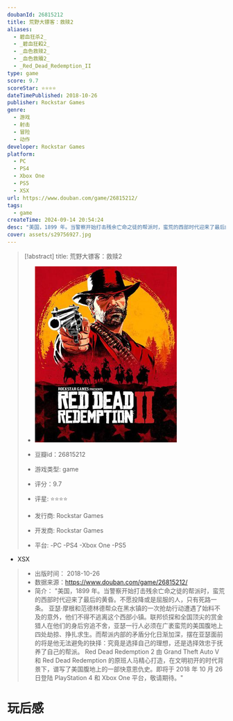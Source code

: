 ```yaml
---
doubanId: 26815212
title: 荒野大镖客：救赎2 
aliases: 
  - 碧血狂杀2_
  - _碧血狂殺2_
  - _血色救赎2_
  - _血色救贖2_
  - _Red_Dead_Redemption_II
type: game  
score: 9.7
scoreStar: ⭐⭐⭐⭐
dateTimePublished: 2018-10-26
publisher: Rockstar Games
genre: 
  - 游戏
  - 射击
  - 冒险
  - 动作
developer: Rockstar Games
platform: 
  - PC
  - PS4
  - Xbox One
  - PS5
  - XSX
url: https://www.douban.com/game/26815212/
tags:  
  - game
createTime: 2024-09-14 20:54:24
desc: "美国，1899 年。当警察开始打击残余亡命之徒的帮派时，蛮荒的西部时代迎来了最后的黄昏。不愿投降或是屈服的人，只有死路一条。 亚瑟·摩根和范德林德帮众在黑水镇的一次抢劫行动遭遇了始料不及的意外，他们不得不逃离这个西部小镇。联邦侦探和全国顶尖的赏金猎人在他们的身后穷追不舍，亚瑟一行人必须在广袤蛮荒的美国腹地上四处劫掠、挣扎求生。而帮派内部的矛盾分化日渐加深，摆在亚瑟面前的将是他无法避免的抉择：究竟是选择自己的理想，还是选择效忠于抚养了自己的帮派。 Red Dead Redemption 2 由 Grand Theft Auto V 和 Red Dead Redemption 的原班人马精心打造，在文明初开的时代背景下，谱写了美国腹地上的一部快意恩仇史。即将于 2018 年 10 月 26 日登陆 PlayStation 4 和 Xbox One 平台，敬请期待。"
cover: assets/s29756927.jpg
---
```


> [!abstract] title: 荒野大镖客：救赎2   
> - ![image|200](assets/s29756927.jpg)
> 
> - 豆瓣id：26815212
> - 游戏类型: game  
> - 评分：9.7
> - 评星: ⭐⭐⭐⭐
> - 发行商: Rockstar Games
> - 开发商: Rockstar Games
> - 平台: 
  -PC
  -PS4
  -Xbox One
  -PS5
  - XSX
> 
> - 出版时间： 2018-10-26
> - 数据来源：https://www.douban.com/game/26815212/
> - 简介： "美国，1899 年。当警察开始打击残余亡命之徒的帮派时，蛮荒的西部时代迎来了最后的黄昏。不愿投降或是屈服的人，只有死路一条。 亚瑟·摩根和范德林德帮众在黑水镇的一次抢劫行动遭遇了始料不及的意外，他们不得不逃离这个西部小镇。联邦侦探和全国顶尖的赏金猎人在他们的身后穷追不舍，亚瑟一行人必须在广袤蛮荒的美国腹地上四处劫掠、挣扎求生。而帮派内部的矛盾分化日渐加深，摆在亚瑟面前的将是他无法避免的抉择：究竟是选择自己的理想，还是选择效忠于抚养了自己的帮派。 Red Dead Redemption 2 由 Grand Theft Auto V 和 Red Dead Redemption 的原班人马精心打造，在文明初开的时代背景下，谱写了美国腹地上的一部快意恩仇史。即将于 2018 年 10 月 26 日登陆 PlayStation 4 和 Xbox One 平台，敬请期待。"


# 玩后感